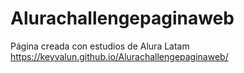 # Alurachallengepaginaweb
Página creada con estudios de Alura Latam
https://keyvalun.github.io/Alurachallengepaginaweb/
